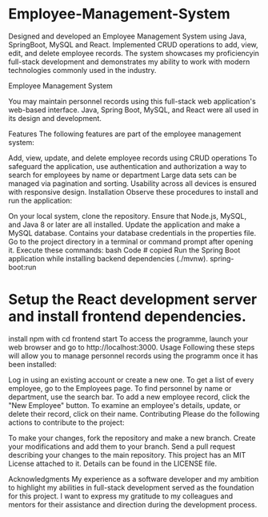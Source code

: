 # Employee-Management-System
Designed and developed an Employee Management System using Java, SpringBoot, MySQL and React. Implemented CRUD operations to add, view, edit, and delete employee records. The system showcases my proficiencyin full-stack development and demonstrates my ability to work with modern technologies commonly used in the industry.

Employee Management System

You may maintain personnel records using this full-stack web application's web-based interface. Java, Spring Boot, MySQL, and React were all used in its design and development.


Features
The following features are part of the employee management system:

Add, view, update, and delete employee records using CRUD operations
To safeguard the application, use authentication and authorization
a way to search for employees by name or department
Large data sets can be managed via pagination and sorting.
Usability across all devices is ensured with responsive design.
Installation
Observe these procedures to install and run the application:

On your local system, clone the repository.
Ensure that Node.js, MySQL, and Java 8 or later are all installed.
Update the application and make a MySQL database.
Contains your database credentials in the properties file.
Go to the project directory in a terminal or command prompt after opening it.
Execute these commands:
bash
Code # copied Run the Spring Boot application while installing backend dependencies (./mvnw). spring-boot:run

# Setup the React development server and install frontend dependencies.
install npm with cd frontend start
To access the programme, launch your web browser and go to http://localhost:3000.
Usage
Following these steps will allow you to manage personnel records using the programm once it has been installed:

Log in using an existing account or create a new one.
To get a list of every employee, go to the Employees page.
To find personnel by name or department, use the search bar.
To add a new employee record, click the "New Employee" button.
To examine an employee's details, update, or delete their record, click on their name.
Contributing
Please do the following actions to contribute to the project:

To make your changes, fork the repository and make a new branch.
Create your modifications and add them to your branch.
Send a pull request describing your changes to the main repository.
This project has an MIT License attached to it. Details can be found in the LICENSE file.

Acknowledgments
My experience as a software developer and my ambition to highlight my abilities in full-stack development served as the foundation for this project. I want to express my gratitude to my colleagues and mentors for their assistance and direction during the development process.
